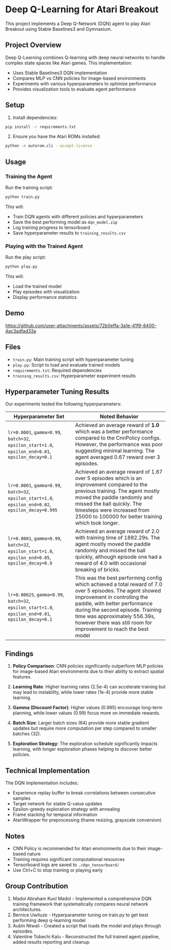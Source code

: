 # Deep Q-Learning for Atari Breakout

This project implements a Deep Q-Network (DQN) agent to play Atari Breakout using Stable Baselines3 and Gymnasium.

## Project Overview

Deep Q-Learning combines Q-learning with deep neural networks to handle complex state spaces like Atari games. This implementation:

- Uses Stable Baselines3 DQN implementation
- Compares MLP vs CNN policies for image-based environments
- Experiments with various hyperparameters to optimize performance
- Provides visualization tools to evaluate agent performance

## Setup

1. Install dependencies:
```bash
pip install -r requirements.txt
```

2. Ensure you have the Atari ROMs installed:
```bash
python -m autorom.cli --accept-license
```

## Usage

### Training the Agent

Run the training script:
```bash
python train.py
```

This will:
- Train DQN agents with different policies and hyperparameters
- Save the best performing model as `dqn_model.zip`
- Log training progress to tensorboard
- Save hyperparameter results to `training_results.csv`

### Playing with the Trained Agent

Run the play script:
```bash
python play.py
```

This will:
- Load the trained model
- Play episodes with visualization
- Display performance statistics

## Demo

https://github.com/user-attachments/assets/72b0effa-3a1e-41f9-8400-4ac3adfad33a

## Files

- `train.py`: Main training script with hyperparameter tuning
- `play.py`: Script to load and evaluate trained models
- `requirements.txt`: Required dependencies
- `training_results.csv`: Hyperparameter experiment results

## Hyperparameter Tuning Results

Our experiments tested the following hyperparameters:

| Hyperparameter Set                                                                 | Noted Behavior |
|------------------------------------------------------------------------------------|----------------|
| `lr=0.0001`, `gamma=0.99`, `batch=32`, `epsilon_start=1.0`, `epsilon_end=0.01`, `epsilon_decay=0.1` | Achieved an average reward of **1.0** which was a better performance compared to the CnnPolicy configs. However, the performance was poor suggesting minimal learning. The agent averaged 0.67 reward over 3 episodes. |
| `lr=0.0001`, `gamma=0.99`, `batch=32`, `epsilon_start=1.0`, `epsilon_end=0.02`, `epsilon_decay=0.995` | Achieved an average reward of 1.67 over 5 episodes which is an improvement compared to the previous training. The agent mostly moved the paddle randomly and missed the ball quickly. The timesteps were increased from 25000 to 100000 for better training which took longer. |
| `lr=0.0001`, `gamma=0.99`, `batch=32`, `epsilon_start=1.0`, `epsilon_end=0.05`, `epsilon_decay=0.9` | Achieved an average reward of 2.0 with training time of 1882.29s. The agent mostly moved the paddle randomly and missed the ball quickly, although episode one had a reward of 4.0 with occasional breaking of bricks. |
| `lr=0.00025`, `gamma=0.99`, `batch=32`, `epsilon_start=1.0`, `epsilon_end=0.01`, `epsilon_decay=0.1` | This was the best performing config which achieved a total reward of 7.0 over 5 episodes. The agent showed improvement in controlling the paddle, with better performance during the second episode. Training time was approximately 556.39s, however there was still room for improvement to reach the best model |


## Findings

1. **Policy Comparison**: CNN policies significantly outperform MLP policies for image-based Atari environments due to their ability to extract spatial features.

2. **Learning Rate**: Higher learning rates (2.5e-4) can accelerate training but may lead to instability, while lower rates (1e-4) provide more stable learning.

3. **Gamma (Discount Factor)**: Higher values (0.995) encourage long-term planning, while lower values (0.99) focus more on immediate rewards.

4. **Batch Size**: Larger batch sizes (64) provide more stable gradient updates but require more computation per step compared to smaller batches (32).

5. **Exploration Strategy**: The exploration schedule significantly impacts learning, with longer exploration phases helping to discover better policies.

## Technical Implementation

The DQN implementation includes:
- Experience replay buffer to break correlations between consecutive samples
- Target network for stable Q-value updates
- Epsilon-greedy exploration strategy with annealing
- Frame stacking for temporal information
- AtariWrapper for preprocessing (frame resizing, grayscale conversion)

## Notes

- CNN Policy is recommended for Atari environments due to their image-based nature
- Training requires significant computational resources
- Tensorboard logs are saved to `./dqn_tensorboard/`
- Use Ctrl+C to stop training or playing early

## Group Contribution

1. Madol Abraham Kuol Madol -  Implemented a comprehensive DQN training framework that systematically compares neural network architectures.
2. Bernice Uwituze - Hyperparameter tuning on train.py to get best performing deep q-learning model
3. Aubin Ntwali - Created a script that loads the model and plays through episodes.
4. Valentine Tobechi Kalu - Reconstructed the full trained agent pipeline, added results reporting and cleanup.
